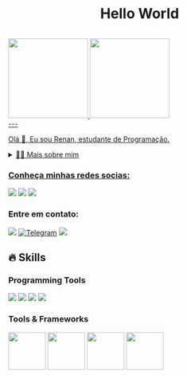 <!--título-->
<div id="user-content-toc">
  <ul align="center">
    <summary><h1 style="display: inline-block">Hello World</h1></summary>
</div>

<div>
<a href="https://github.com/seu-usuário-aqui">
<img loading="lazy" height="160em" src="https://github-readme-stats.vercel.app/api/top-langs/?username=Nanbispo&layout=compact&langs_count=7&theme=dracula"/>
<img loading="lazy" height="160em" src="https://github-readme-stats.vercel.app/api?username=Nanbispo&show_icons=true&theme=dracula&include_all_commits=true&count_private=true"/>
</div>
---
<p>
  Olá 👋, Eu sou Renan, estudante de Programação.
</p>

<!-- Dropdown -->
<details>
  <summary>👨‍💻 Mais sobre mim</summary>
  - 💬 Tenho 18 anos, estudo programação mobile nativo, minhas habilidades em desenvolvimento são: Android, Kotlin, Java, Jackpack Compose e Firebase.
</details>
<!-- Links -->

### Conheça minhas redes socias:  
  <a href="https://www.instagram.com/nanbispo_/" target="_blank"><img loading="lazy" src="https://img.shields.io/badge/-Instagram-%23E4405F?style=for-the-badge&logo=instagram&logoColor=white" target="_blank"></a>
  <a href="https://www.linkedin.com/in/renan-de-jesus-bispo-78a576243/" target="_blank"><img loading="lazy" src="https://img.shields.io/badge/-LinkedIn-%230077B5?style=for-the-badge&logo=linkedin&logoColor=white" target="_blank"></a>
  <a href="https://twitter.com/RenanBispo07" target="_blank"><img loading="lazy" src="https://img.shields.io/badge/-X-%230077B5?style=for-the-badge&logo=X&logoColor=white" target="_blank"></a>

### Entre em contato:
  <a href="https://discord.com/channels/.renanbispo" target="_blank"><img loading="lazy" src="https://img.shields.io/badge/-Discord-1E0BFF?style=for-the-badge&logo=discord&logoColor=white" target="_blank"></a>
  [![Telegram](https://img.shields.io/badge/Telegram-fff?style=for-the-badge&logo=telegram&logoColor=2CA5E0)](https://t.me/RenanBispo)
  <a href = "mailto:renanjesusbispo@gmail.com"><img loading="lazy" src="https://img.shields.io/badge/Gmail-D14836?style=for-the-badge&logo=gmail&logoColor=white" target="_blank"></a>


## 🔥 Skills
<!-- Skills: Programming Languages -->
  <div>
    <h3>Programming Tools</h3>
    <a target="_blank"><img loading="lazy" src="https://img.shields.io/badge/-Kotlin-6959CD?style=for-the-badge&logo=Kotlin&logoColor=white" target="_blank"></a>
    <a target="_blank"><img loading="lazy" src="https://img.shields.io/badge/-Java-FF6347?style=for-the-badge&logo=javalenguage&logoColor=white" target="_blank"></a>
    <a target="_blank"><img loading="lazy" src="https://img.shields.io/badge/-Compose-8FBC8F?style=for-the-badge&logo=Jetpackcompose&logoColor=white" target="_blank"></a>
    <a target="_blank"><img loading="lazy" src="https://img.shields.io/badge/-Android-00FA9A?style=for-the-badge&logo=Android&logoColor=white" target="_blank"></a>
  </div>
  
  <!-- Skills: Tools & Frameworks -->
  <div>
    <h3>Tools & Frameworks</h3>
    <img src="https://cdn.jsdelivr.net/gh/devicons/devicon/icons/androidstudio/androidstudio-original.svg" height="75" width="75"/>
    <img src="https://cdn.jsdelivr.net/gh/devicons/devicon/icons/android/android-original.svg" height="75" width="75"/>
    <img src="https://cdn.jsdelivr.net/gh/devicons/devicon/icons/gradle/gradle-plain.svg" height="75" width="75"/>
    <img src="https://cdn.jsdelivr.net/gh/devicons/devicon/icons/git/git-original.svg" height="75" width="75"/>
          
  </div>
  
 
